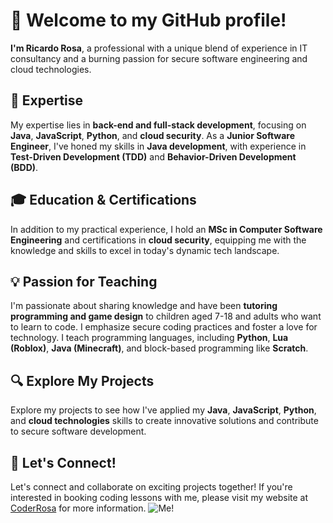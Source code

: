 # 👋 Welcome to my GitHub profile!

**I'm Ricardo Rosa**, a professional with a unique blend of experience in IT consultancy and a burning passion for secure software engineering and cloud technologies.

## 🚀 Expertise

My expertise lies in **back-end and full-stack development**, focusing on **Java**, **JavaScript**, **Python**, and **cloud security**. As a **Junior Software Engineer**, I've honed my skills in **Java development**, with experience in **Test-Driven Development (TDD)** and **Behavior-Driven Development (BDD)**.

## 🎓 Education & Certifications

In addition to my practical experience, I hold an **MSc in Computer Software Engineering** and certifications in **cloud security**, equipping me with the knowledge and skills to excel in today's dynamic tech landscape.

## 💡 Passion for Teaching

I'm passionate about sharing knowledge and have been **tutoring programming and game design** to children aged 7-18 and adults who want to learn to code. I emphasize secure coding practices and foster a love for technology. I teach programming languages, including **Python**, **Lua (Roblox)**, **Java (Minecraft)**, and block-based programming like **Scratch**.

## 🔍 Explore My Projects

Explore my projects to see how I've applied my **Java**, **JavaScript**, **Python**, and **cloud technologies** skills to create innovative solutions and contribute to secure software development.

## 🌟 Let's Connect!

Let's connect and collaborate on exciting projects together! If you're interested in booking coding lessons with me, please visit my website at [CoderRosa](https://coderrosa.webflow.io/) for more information.
![Me!]([image_url](https://github.com/Acerosa/image-hosting/blob/main/_com.apple.Pasteboard.1yta1X%202%20(1).png))
